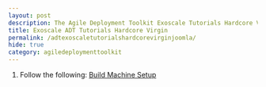 ```yaml
---
layout: post
description: The Agile Deployment Toolkit Exoscale Tutorials Hardcore Virgin
title: Exoscale ADT Tutorials Hardcore Virgin
permalink: /adtexoscaletutorialshardcorevirginjoomla/
hide: true
category: agiledeploymenttoolkit
---
```


1. Follow the following: [Build Machine Setup](https://www.codebreakers.uk/adtexoscaletutorialsbuildmachine/)

